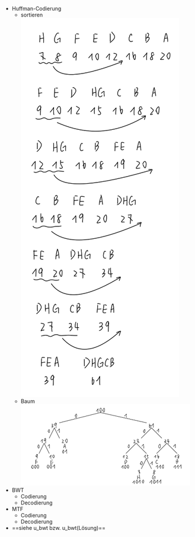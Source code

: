 - Huffman-Codierung
	- sortieren ![|225](https://raw.githubusercontent.com/ICH-BIN-HXM/images/main/pictures_Obsidian/Mathe3_Huffman-Codierung_Sortieren.png)
	- Baum ![|450](https://raw.githubusercontent.com/ICH-BIN-HXM/images/main/pictures_Obsidian/Mathe3_Huffman-Codierung_Baum.png)
- BWT
	- Codierung
	- Decodierung
- MTF
	- Codierung
	- Decodierung
- ==siehe u_bwt bzw. u_bwt(Lösung)== 
